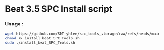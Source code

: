 # Beat 3.5 SPC Install script

### Usage :
```bash
wget https://github.com/SDT-yhlee/spc_tools_storage/raw/refs/heads/main/install_beat_SPC_Tools.sh -O install_beat_SPC_Tools.sh
chmod +x install_beat_SPC_Tools.sh
sudo ./install_beat_SPC_Tools.sh
```
